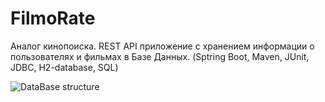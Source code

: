 # FilmoRate

Аналог кинопоиска. REST API приложение с хранением информации о пользователях
и фильмах в Базе Данных. (Sptring Boot, Maven, JUnit, JDBC, H2-database, SQL)


![DataBase structure](https://github.com/MSmirnov2407/java-filmorate/blob/main/QuickDBD-export.png)

